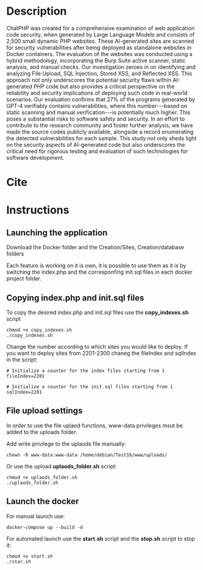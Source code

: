 # Description
ChatPHP was created for a comprehensive examination of web application code security, when generated by Large Language Models and consists of 2,500 small dynamic PHP websites. These AI-generated sites are scanned for security vulnerabilities after being deployed as standalone websites in Docker containers. The evaluation of the websites was conducted using a hybrid methodology, incorporating the Burp Suite active scanner, static analysis, and manual checks.
Our investigation zeroes in on identifying and analyzing File Upload, SQL Injection, Stored XSS, and Reflected XSS.
This approach not only underscores the potential security flaws within AI-generated PHP code but also provides a critical perspective on the reliability and security implications of deploying such code in real-world scenarios. Our evaluation confirms that 27\% of the programs generated by GPT-4 verifiably contains vulnerabilities, where this number---based on static scanning and manual verification---is potentially much higher. This poses a substantial risks to software safety and security. In an effort to contribute to the research community and foster further analysis, we have made the source codes publicly available, alongside a record enumerating the detected vulnerabilities for each sample. This study not only sheds light on the security aspects of AI-generated code but also underscores the critical need for rigorous testing and evaluation of such technologies for software development.

# Cite

# Instructions
## Launching the application

Download the Docker folder and the Creation/Sites, Creation/database folders

Each feature is working on it is own, it is possible to use them as it is by switching the index.php and the corresponfing init.sql files in each docker project folder.

## Copying index.php and init.sql files
To copy the desired index.php and init.sql files use the **copy_indexes.sh** script
```
chmod +x copy_indexes.sh
./copy_indexes.sh
```

Change the number according to which sites you would like to deploy. If you want to deploy sites from 2201-2300 chaneg the fileIndex and sqlIndex in the script:
```
# Initialize a counter for the index files starting from 1
fileIndex=2201

# Initialize a counter for the init.sql files starting from 1
sqlIndex=2201
```


## File upload settings

In order to use the file uplaod functions, www-data privileges msut be added to the uploads folder.

Add write privilege to the uplaods file manually:
```
chown -R www-data:www-data /home/debian/Test16/www/uploads/
```

Or use the upload **uplaods_folder.sh** script:
```
chmod +x uplaods_folder.sh
./uplaods_folder.sh
```

## Launch the docker
For manual launch use:
```
docker-compose up --build -d
```

For automated launch use the **start.sh** script and the **stop.sh** script to stop it:
```
chmod +x start.sh
./star.sh
```



